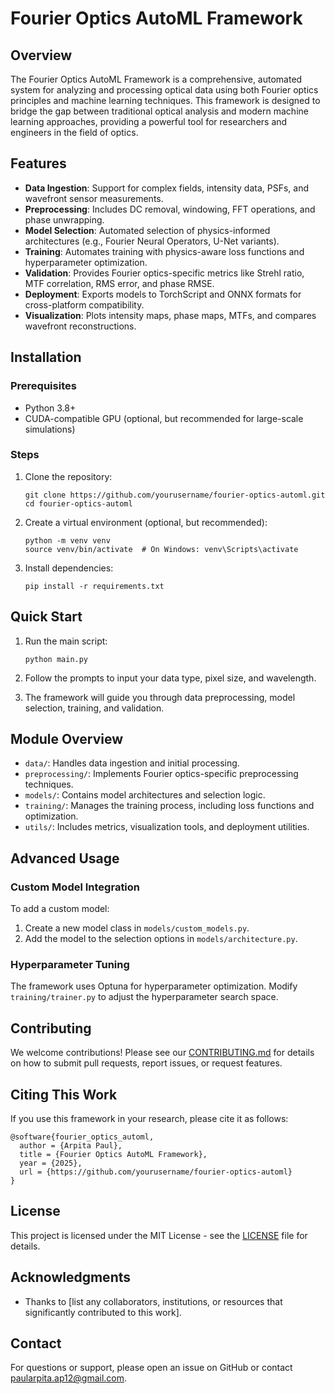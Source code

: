# Fourier Optics AutoML Framework

## Overview

The Fourier Optics AutoML Framework is a comprehensive, automated system for analyzing and processing optical data using both Fourier optics principles and machine learning techniques. This framework is designed to bridge the gap between traditional optical analysis and modern machine learning approaches, providing a powerful tool for researchers and engineers in the field of optics.

## Features

- **Data Ingestion**: Support for complex fields, intensity data, PSFs, and wavefront sensor measurements.
- **Preprocessing**: Includes DC removal, windowing, FFT operations, and phase unwrapping.
- **Model Selection**: Automated selection of physics-informed architectures (e.g., Fourier Neural Operators, U-Net variants).
- **Training**: Automates training with physics-aware loss functions and hyperparameter optimization.
- **Validation**: Provides Fourier optics-specific metrics like Strehl ratio, MTF correlation, RMS error, and phase RMSE.
- **Deployment**: Exports models to TorchScript and ONNX formats for cross-platform compatibility.
- **Visualization**: Plots intensity maps, phase maps, MTFs, and compares wavefront reconstructions.

## Installation

### Prerequisites
- Python 3.8+
- CUDA-compatible GPU (optional, but recommended for large-scale simulations)

### Steps
1. Clone the repository:
   ```
   git clone https://github.com/yourusername/fourier-optics-automl.git
   cd fourier-optics-automl
   ```

2. Create a virtual environment (optional, but recommended):
   ```
   python -m venv venv
   source venv/bin/activate  # On Windows: venv\Scripts\activate
   ```

3. Install dependencies:
   ```
   pip install -r requirements.txt
   ```

## Quick Start

1. Run the main script:
   ```
   python main.py
   ```

2. Follow the prompts to input your data type, pixel size, and wavelength.

3. The framework will guide you through data preprocessing, model selection, training, and validation.

## Module Overview

- `data/`: Handles data ingestion and initial processing.
- `preprocessing/`: Implements Fourier optics-specific preprocessing techniques.
- `models/`: Contains model architectures and selection logic.
- `training/`: Manages the training process, including loss functions and optimization.
- `utils/`: Includes metrics, visualization tools, and deployment utilities.

## Advanced Usage

### Custom Model Integration

To add a custom model:

1. Create a new model class in `models/custom_models.py`.
2. Add the model to the selection options in `models/architecture.py`.

### Hyperparameter Tuning

The framework uses Optuna for hyperparameter optimization. Modify `training/trainer.py` to adjust the hyperparameter search space.

## Contributing

We welcome contributions! Please see our [CONTRIBUTING.md](CONTRIBUTING.md) for details on how to submit pull requests, report issues, or request features.

## Citing This Work

If you use this framework in your research, please cite it as follows:

```
@software{fourier_optics_automl,
  author = {Arpita Paul},
  title = {Fourier Optics AutoML Framework},
  year = {2025},
  url = {https://github.com/yourusername/fourier-optics-automl}
}
```

## License

This project is licensed under the MIT License - see the [LICENSE](LICENSE) file for details.

## Acknowledgments

- Thanks to [list any collaborators, institutions, or resources that significantly contributed to this work].

## Contact

For questions or support, please open an issue on GitHub or contact paularpita.ap12@gmail.com.
